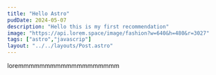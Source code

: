 ```yaml
---
title: "Hello Astro"
pudDate: 2024-05-07
description: "Hello this is my first recommendation"
image: "https://api.lorem.space/image/fashion?w=640&h=480&r=3027"
tags: ["astro","javascrip"]
layout: "../../layouts/Post.astro"
---
```


loremmmmmmmmmmmmmmmmmmm